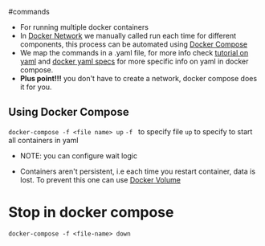 #commands 
- For running multiple docker containers
- In [Docker Network](Docker%20Network.md) we manually called run each time for different components, this process can be automated using [Docker Compose](.md)
-  We map the commands in a .yaml file, for more info check [tutorial on yaml](https://www.cloudbees.com/blog/yaml-tutorial-everything-you-need-get-started) and [docker yaml specs](https://docs.docker.com/compose/compose-file/) for more specific info on yaml in docker compose.
- **Plus point!!!** you don't have to create a network, docker compose does it for you.

## Using Docker Compose 
`docker-compose -f <file name> up`
`-f ` to specify file
`up` to specify to start all containers in yaml

- NOTE: you can configure wait logic

- Containers aren't persistent, i.e each time you restart container, data is lost. To prevent this one can use [Docker Volume](Docker%20Volume.md)

# Stop in docker compose

```
docker-compose -f <file-name> down
```